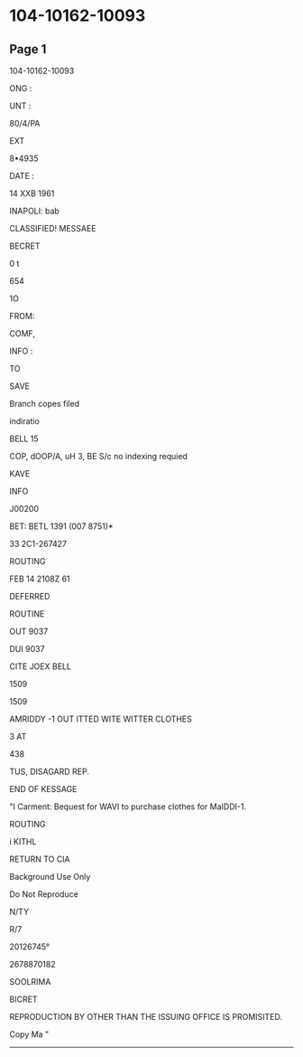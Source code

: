 # 104-10162-10093

## Page 1

104-10162-10093

ONG :

UNT :

80/4/PA

EXT

8•4935

DATE :

14 XXB 1961

INAPOLI: bab

CLASSIFIED! MESSAEE

BECRET

0 t

654

1O

FROM:

COMF,

INFO :

TO

SAVE

Branch copes filed

indiratio

BELL 15

COP, dOOP/A, uH 3, BE S/c no indexing requied

KAVE

INFO

J00200

BET: BETL 1391 (007 8751)*

33 2C1-267427

ROUTING

FEB 14 2108Z 61

DEFERRED

ROUTINE

OUT 9037

DUI 9037

CITE JOEX BELL

1509

1509

AMRIDDY -1 OUT ITTED WITE WITTER CLOTHES

3 AT

438

TUS, DISAGARD REP.

END OF KESSAGE

"I Carment: Bequest for WAVI to purchase clothes for MaIDDI-1.

ROUTING

i KITHL

RETURN TO CIA

Background Use Only

Do Not Reproduce

N/TY

R/7

20126745°

2678870182

SOOLRIMA

BICRET

REPRODUCTION BY OTHER THAN THE ISSUING OFFICE IS PROMISITED.

Copy Ma "

---

